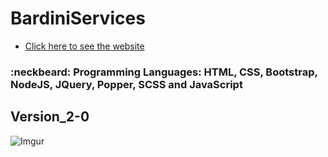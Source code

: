 # BardiniServices
- [Click here to see the website](http://www.bardiniservices.com)

### :neckbeard: Programming Languages: HTML, CSS, Bootstrap, NodeJS, JQuery, Popper, SCSS and JavaScript

## Version_2-0
![Imgur](https://i.imgur.com/T0qK0dg.png)
